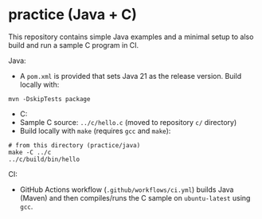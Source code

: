# practice (Java + C)

This repository contains simple Java examples and a minimal setup to also build and run a sample C program in CI.

Java:
- A `pom.xml` is provided that sets Java 21 as the release version. Build locally with:

```pwsh
mvn -DskipTests package
```

- C:
- Sample C source: `../c/hello.c` (moved to repository `c/` directory)
- Build locally with `make` (requires `gcc` and `make`):

```pwsh
# from this directory (practice/java)
make -C ../c
../c/build/bin/hello
```

CI:
- GitHub Actions workflow (`.github/workflows/ci.yml`) builds Java (Maven) and then compiles/runs the C sample on `ubuntu-latest` using `gcc`.
